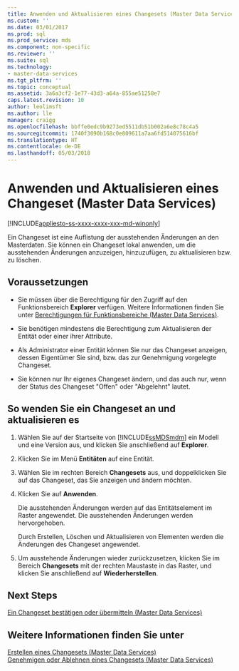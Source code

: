 ```yaml
---
title: Anwenden und Aktualisieren eines Changesets (Master Data Services) | Microsoft-Dokumentation
ms.custom: ''
ms.date: 03/01/2017
ms.prod: sql
ms.prod_service: mds
ms.component: non-specific
ms.reviewer: ''
ms.suite: sql
ms.technology:
- master-data-services
ms.tgt_pltfrm: ''
ms.topic: conceptual
ms.assetid: 3a6a3cf2-1e77-43d3-a64a-855ae51258e7
caps.latest.revision: 10
author: leolimsft
ms.author: lle
manager: craigg
ms.openlocfilehash: bbffe0edc9b9273ed5511db51b002a6e8c78c4a5
ms.sourcegitcommit: 1740f3090b168c0e809611a7aa6fd514075616bf
ms.translationtype: HT
ms.contentlocale: de-DE
ms.lasthandoff: 05/03/2018
---
```

# <a name="apply-and-update-a-changeset-master-data-services"></a>Anwenden und Aktualisieren eines Changeset (Master Data Services)

[!INCLUDE[appliesto-ss-xxxx-xxxx-xxx-md-winonly](../includes/appliesto-ss-xxxx-xxxx-xxx-md-winonly.md)]

  Ein Changeset ist eine Auflistung der ausstehenden Änderungen an den Masterdaten. Sie können ein Changeset lokal anwenden, um die ausstehenden Änderungen anzuzeigen, hinzuzufügen, zu aktualisieren bzw. zu löschen.  
  
## <a name="prerequisites"></a>Voraussetzungen  
  
-   Sie müssen über die Berechtigung für den Zugriff auf den Funktionsbereich **Explorer** verfügen. Weitere Informationen finden Sie unter [Berechtigungen für Funktionsbereiche &#40;Master Data Services&#41;](../master-data-services/functional-area-permissions-master-data-services.md).  
  
-   Sie benötigen mindestens die Berechtigung zum Aktualisieren der Entität oder einer ihrer Attribute.  
  
-   Als Administrator einer Entität können Sie nur das Changeset anzeigen, dessen Eigentümer Sie sind, bzw. das zur Genehmigung vorgelegte Changeset.  
  
-   Sie können nur Ihr eigenes Changeset ändern, und das auch nur, wenn der Status des Changeset "Offen" oder "Abgelehnt" lautet.  
  
## <a name="to-apply-and-update-a-changeset"></a>So wenden Sie ein Changeset an und aktualisieren es  
  
1.  Wählen Sie auf der Startseite von [!INCLUDE[ssMDSmdm](../includes/ssmdsmdm-md.md)] ein Modell und eine Version aus, und klicken Sie anschließend auf **Explorer**.  
  
2.  Klicken Sie im Menü **Entitäten** auf eine Entität.  
  
3.  Wählen Sie im rechten Bereich **Changesets** aus, und doppelklicken Sie auf das Changeset, das Sie anzeigen und ändern möchten.  
  
4.  Klicken Sie auf **Anwenden**.  
  
     Die ausstehenden Änderungen werden auf das Entitätselement im Raster angewendet. Die ausstehenden Änderungen werden hervorgehoben.  
  
     Durch Erstellen, Löschen und Aktualisieren von Elementen werden die Änderungen des Changeset angewendet.  
  
5.  Um ausstehende Änderungen wieder zurückzusetzen, klicken Sie im Bereich **Changesets** mit der rechten Maustaste in das Raster, und klicken Sie anschließend auf **Wiederherstellen**.  
  
## <a name="next-steps"></a>Next Steps  
 [Ein Changeset bestätigen oder übermitteln &#40;Master Data Services&#41;](../master-data-services/commit-or-submit-a-changeset-master-data-services.md)  
  
## <a name="see-also"></a>Weitere Informationen finden Sie unter  
 [Erstellen eines Changesets &#40;Master Data Services&#41;](../master-data-services/create-a-changeset-master-data-services.md)   
 [Genehmigen oder Ablehnen eines Changesets &#40;Master Data Services&#41;](../master-data-services/approve-or-reject-a-changeset-master-data-services.md)  
  
  
